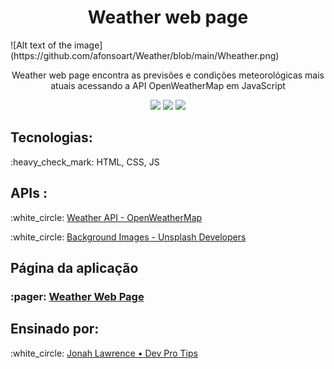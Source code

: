 <h1 align="center">Weather web page</h1>
![Alt text of the image](https://github.com/afonsoart/Weather/blob/main/Wheather.png)
<p align="center">Weather web page encontra as previsões e condições meteorológicas mais atuais acessando a API OpenWeatherMap em JavaScript</strong></p>
<p align="center">
 <img src="https://cdn.jsdelivr.net/gh/devicons/devicon/icons/html5/html5-original.svg" width="40px" />
 <img src="https://cdn.jsdelivr.net/gh/devicons/devicon/icons/css3/css3-original.svg" width="40px"/>
 <img src="https://cdn.jsdelivr.net/gh/devicons/devicon/icons/javascript/javascript-original.svg" width="40px"/>
</p>

<h2><strong>Tecnologias: </strong></h2>
<p>:heavy_check_mark: HTML, CSS, JS</p>
<h2><strong>APIs :</strong></h2>
<p>:white_circle: <a href="https://openweathermap.org/api">Weather API - OpenWeatherMap</a></p>
<p>:white_circle: <a href="https://unsplash.com/developers">Background Images - Unsplash Developers</a></p>

<h2><strong>Página da aplicação</strong></h2>
<h3>:pager: <a href="https://www.youtube.com/@DevProTips">Weather Web Page</a></h3>

<h2><strong>Ensinado por:</strong></h2>
<p>:white_circle: <a href="https://www.youtube.com/@DevProTips">
Jonah Lawrence • Dev Pro Tips</a></p>
